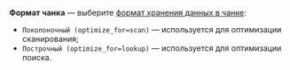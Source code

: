 **Формат чанка** — выберите [формат хранения данных в чанке](https://ytsaurus.tech/docs/ru/user-guide/storage/chunks#optimize_for):

* `Поколоночный (optimize_for=scan)` — используется для оптимизации сканирования;
* `Построчный (optimize_for=lookup)` — используется для оптимизации поиска.
